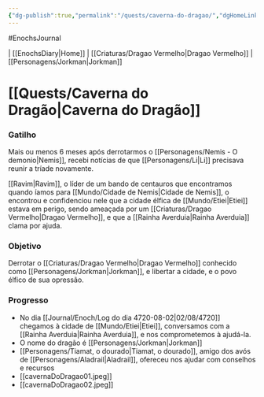 ```yaml
---
{"dg-publish":true,"permalink":"/quests/caverna-do-dragao/","dgHomeLink":true,"dgPassFrontmatter":false}
---
```


#EnochsJournal 

| [[EnochsDiary\|Home]] | [[Criaturas/Dragao Vermelho|Dragao Vermelho]] | [[Personagens/Jorkman|Jorkman]]

# [[Quests/Caverna do Dragão|Caverna do Dragão]]
### Gatilho
Mais ou menos 6 meses após derrotarmos o [[Personagens/Nemis - O demonio|Nemis]], recebi notícias de que [[Personagens/Li|Li]] precisava reunir a tríade novamente.

[[Ravim|Ravim]], o líder de um bando de centauros que encontramos quando íamos para [[Mundo/Cidade de Nemis|Cidade de Nemis]], o encontrou e confidenciou nele que a cidade élfica de [[Mundo/Etiei|Etiei]] estava em perigo, sendo ameaçada por um [[Criaturas/Dragao Vermelho|Dragao Vermelho]], e que a [[Rainha Averduia|Rainha Averduia]] clama por ajuda.

### Objetivo
Derrotar o [[Criaturas/Dragao Vermelho|Dragao Vermelho]] conhecido como [[Personagens/Jorkman|Jorkman]], e libertar a cidade, e o povo élfico de sua opressão.


### Progresso
- No dia [[Journal/Enoch/Log do dia 4720-08-02|02/08/4720]] chegamos à cidade de [[Mundo/Etiei|Etiei]], conversamos com a [[Rainha Averduia|Rainha Averduia]],  e nos comprometemos à ajudá-la.
- O nome do dragão é [[Personagens/Jorkman|Jorkman]]
- [[Personagens/Tiamat, o dourado|Tiamat, o dourado]], amigo dos avós de [[Personagens/Aladrail|Aladrail]], ofereceu nos ajudar com conselhos e recursos
- [[cavernaDoDragao01.jpeg]]
- [[cavernaDoDragao02.jpeg]]